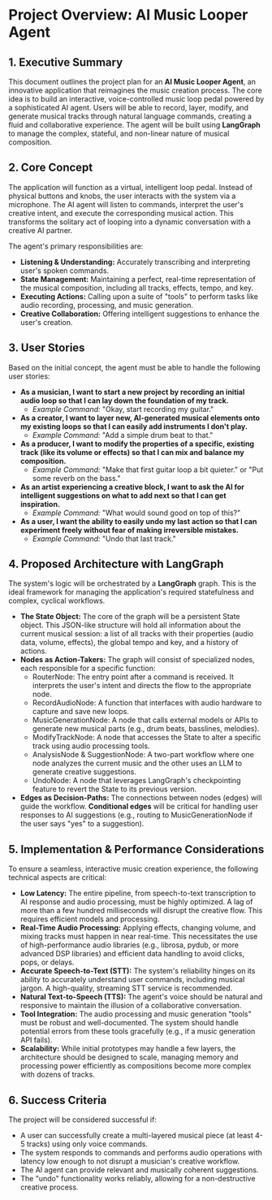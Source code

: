# **Project Overview: AI Music Looper Agent**

## **1\. Executive Summary**

This document outlines the project plan for an **AI Music Looper Agent**, an innovative application that reimagines the music creation process. The core idea is to build an interactive, voice-controlled music loop pedal powered by a sophisticated AI agent. Users will be able to record, layer, modify, and generate musical tracks through natural language commands, creating a fluid and collaborative experience. The agent will be built using **LangGraph** to manage the complex, stateful, and non-linear nature of musical composition.

## **2\. Core Concept**

The application will function as a virtual, intelligent loop pedal. Instead of physical buttons and knobs, the user interacts with the system via a microphone. The AI agent will listen to commands, interpret the user's creative intent, and execute the corresponding musical action. This transforms the solitary act of looping into a dynamic conversation with a creative AI partner.

The agent's primary responsibilities are:

* **Listening & Understanding:** Accurately transcribing and interpreting user's spoken commands.  
* **State Management:** Maintaining a perfect, real-time representation of the musical composition, including all tracks, effects, tempo, and key.  
* **Executing Actions:** Calling upon a suite of "tools" to perform tasks like audio recording, processing, and music generation.  
* **Creative Collaboration:** Offering intelligent suggestions to enhance the user's creation.

## **3\. User Stories**

Based on the initial concept, the agent must be able to handle the following user stories:

* **As a musician, I want to start a new project by recording an initial audio loop so that I can lay down the foundation of my track.**  
  * *Example Command:* "Okay, start recording my guitar."  
* **As a creator, I want to layer new, AI-generated musical elements onto my existing loops so that I can easily add instruments I don't play.**  
  * *Example Command:* "Add a simple drum beat to that."  
* **As a producer, I want to modify the properties of a specific, existing track (like its volume or effects) so that I can mix and balance my composition.**  
  * *Example Command:* "Make that first guitar loop a bit quieter." or "Put some reverb on the bass."  
* **As an artist experiencing a creative block, I want to ask the AI for intelligent suggestions on what to add next so that I can get inspiration.**  
  * *Example Command:* "What would sound good on top of this?"  
* **As a user, I want the ability to easily undo my last action so that I can experiment freely without fear of making irreversible mistakes.**  
  * *Example Command:* "Undo that last track."

## **4\. Proposed Architecture with LangGraph**

The system's logic will be orchestrated by a **LangGraph** graph. This is the ideal framework for managing the application's required statefulness and complex, cyclical workflows.

* **The State Object:** The core of the graph will be a persistent State object. This JSON-like structure will hold all information about the current musical session: a list of all tracks with their properties (audio data, volume, effects), the global tempo and key, and a history of actions.  
* **Nodes as Action-Takers:** The graph will consist of specialized nodes, each responsible for a specific function:  
  * RouterNode: The entry point after a command is received. It interprets the user's intent and directs the flow to the appropriate node.  
  * RecordAudioNode: A function that interfaces with audio hardware to capture and save new loops.  
  * MusicGenerationNode: A node that calls external models or APIs to generate new musical parts (e.g., drum beats, basslines, melodies).  
  * ModifyTrackNode: A node that accesses the State to alter a specific track using audio processing tools.  
  * AnalysisNode & SuggestionNode: A two-part workflow where one node analyzes the current music and the other uses an LLM to generate creative suggestions.  
  * UndoNode: A node that leverages LangGraph's checkpointing feature to revert the State to its previous version.  
* **Edges as Decision-Paths:** The connections between nodes (edges) will guide the workflow. **Conditional edges** will be critical for handling user responses to AI suggestions (e.g., routing to MusicGenerationNode if the user says "yes" to a suggestion).

## **5\. Implementation & Performance Considerations**

To ensure a seamless, interactive music creation experience, the following technical aspects are critical:

* **Low Latency:** The entire pipeline, from speech-to-text transcription to AI response and audio processing, must be highly optimized. A lag of more than a few hundred milliseconds will disrupt the creative flow. This requires efficient models and processing.  
* **Real-Time Audio Processing:** Applying effects, changing volume, and mixing tracks must happen in near real-time. This necessitates the use of high-performance audio libraries (e.g., librosa, pydub, or more advanced DSP libraries) and efficient data handling to avoid clicks, pops, or delays.  
* **Accurate Speech-to-Text (STT):** The system's reliability hinges on its ability to accurately understand user commands, including musical jargon. A high-quality, streaming STT service is recommended.  
* **Natural Text-to-Speech (TTS):** The agent's voice should be natural and responsive to maintain the illusion of a collaborative conversation.  
* **Tool Integration:** The audio processing and music generation "tools" must be robust and well-documented. The system should handle potential errors from these tools gracefully (e.g., if a music generation API fails).  
* **Scalability:** While initial prototypes may handle a few layers, the architecture should be designed to scale, managing memory and processing power efficiently as compositions become more complex with dozens of tracks.

## **6\. Success Criteria**

The project will be considered successful if:

* A user can successfully create a multi-layered musical piece (at least 4-5 tracks) using only voice commands.  
* The system responds to commands and performs audio operations with latency low enough to not disrupt a musician's creative workflow.  
* The AI agent can provide relevant and musically coherent suggestions.  
* The "undo" functionality works reliably, allowing for a non-destructive creative process.